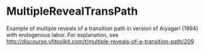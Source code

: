 # MultipleRevealTransPath
Example of multiple reveals of a transition path in version of Aiyagari (1994) with endogenous labor.
For explanation, see
http://discourse.vfitoolkit.com/t/multiple-reveals-of-a-transition-path/209
